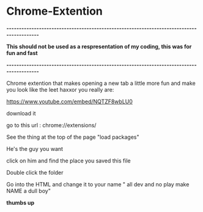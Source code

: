 # Chrome-Extention


**-----------------------------------------------------------------------------------------**

**This should not be used as a respresentation of my coding, this was for fun and fast**

**-----------------------------------------------------------------------------------------**

Chrome extention that makes opening a new tab a little more fun and make you look like the leet haxxor you really are:

https://www.youtube.com/embed/NQTZF8wbLU0

download it 

go to this url : chrome://extensions/

See the thing at the top of the page "load packages"

He's the guy you want

click on him and find the place you saved this file 

Double click the folder 

Go into the HTML and change it to your name " all dev and no play make NAME a dull boy"

**thumbs up**
